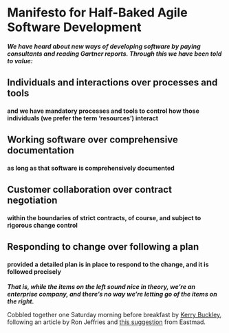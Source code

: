 # Manifesto for Half-Baked Agile Software Development

**_We have heard about new ways of developing software by paying consultants and reading Gartner reports. Through
this we have been told to value:_** 


## Individuals and interactions over processes and tools
####   and we have mandatory processes and tools to control how those individuals (we prefer the term ‘resources’) interact


## Working software over comprehensive documentation
#### as long as that software is comprehensively documented


## Customer collaboration over contract negotiation
#### within the boundaries of strict contracts, of course, and subject to rigorous change control


## Responding to change over following a plan
#### provided a detailed plan is in place to respond to the change, and it is followed precisely


**_That is, while the items on the left sound nice in theory, we’re an enterprise company, and there’s no way we’re letting go of the items on the right._**

Cobbled together one Saturday morning before breakfast by [Kerry Buckley](@kerrybuckley.org), following an article by Ron Jeffries and [this suggestion](http://twitter.com/Eastmad/status/22276560010) from Eastmad.
